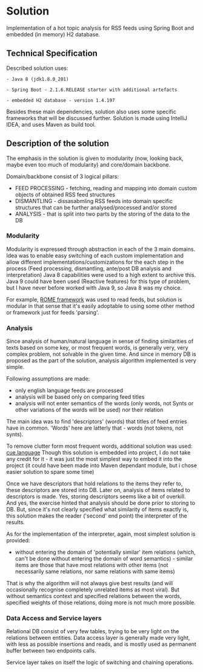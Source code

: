 # Solution

Implementation of a hot topic analysis for RSS feeds using Spring Boot and embedded (in memory) H2 database.

## Technical Specification

Described solution uses:
    
    - Java 8 (jdk1.8.0_201)
    
    - Spring Boot - 2.1.6.RELEASE starter with additional artefacts
    
    - embedded H2 database - version 1.4.197
    
Besides these main dependencies, solution also uses some specific frameworks that will be discussed further. 
Solution is made using IntelliJ IDEA, and uses Maven as build tool. 


## Description of the solution

The emphasis in the solution is given to modularity (now, looking back, maybe even too much of modularity) and core/domain backbone. 

Domain/backbone consist of 3 logical pillars:

- FEED PROCESSING - fetching, reading and mapping into domain custom objects of obtained RSS feed structures
- DISMANTLING - dissasabmling RSS feeds into domain specific structures that can be further analysed/processed and/or stored
- ANALYSIS - that is split into two parts by the storing of the data to the DB

### Modularity

Modularity is expressed through abstraction in each of the 3 main domains. Idea was to enable easy switching of each custom implementation and allow different implementations/customizations for the each step in the process (Feed processing, dismantling, ante/post DB analysis and interpretation)
Java 8 capabilities were used to a high extent to archive this. 
Java 9 could have been used (Reactive features) for this type of problem, but I have never before worked with Java 9, so Java 8 was my choice. 

For example, [ROME framework](https://rometools.jira.com/wiki/spaces/ROME/overview) was used to read feeds, but solution is modular in that sense that it's easily adoptable to using some other method or framework just for feeds 'parsing'.

### Analysis

Since analysis of human/natural language in sense of finding similarities of texts based on some key, or most frequent words, is generally very, very complex problem, not solvable in the given time. 
And since in memory DB is proposed as the part of the solution, analysis algorithm implemented is very simple. 

Following assumptions are made:

- only english language feeds are processed
- analysis will be based only on comparing feed titles
- analysis will not enter semantics of the words (only words, not Synts or other variations of the words will be used) nor their relation

The main idea was to find 'descriptors' (words) that titles of feed entries have in common.
'Words' here are latterly that - words (not tokens, not synts). 

To remove clutter form most frequent words, additional solution was used: [cue.language](https://github.com/jdf/cue.language)
Though this solution is embedded into project, I do not take any credit for it - it was just the most simplest way to embed it into the project
(it could have been made into Maven dependant module, but i chose easier solution to spare some time)

Once we have descriptors that hold relations to the items they refer to, these descriptors are stored into DB.
Later on, analysis of items related to descriptors is made. 
Yes, storing descriptors seems like a bit of overkill. And yes, the exercise hinted that analysis should be done prior to storing to DB. 
But, since it's not clearly specified what similarity of items exactly is, this solution makes the reader ('second' end point) the interpreter of the results.  

As for the implementation of the interpreter, again, most simplest solution is provided:
- without entering the domain of 'potentially similar' item relations (which, can't be done without entering the domain of word semantics) - similar items are those that have most relations with other items (not necessarily same relations, nor same relations with same items)

That is why the algorithm will not always give best results (and will occasionally recognise completely unrelated items as most viral). But without semantics context and specified relations between the words, specified weights of those relations, doing more is not much more possible.


### Data Access and Service layers

Relational DB consist of very few tables, trying to be very light on the relations between entities. 
Data access layer is generally made very light, with less as possible insertions and reads, and is mostly used as permanent buffer between two endpoints calls. 

Service layer takes on itself the logic of switching and chaining operations.

